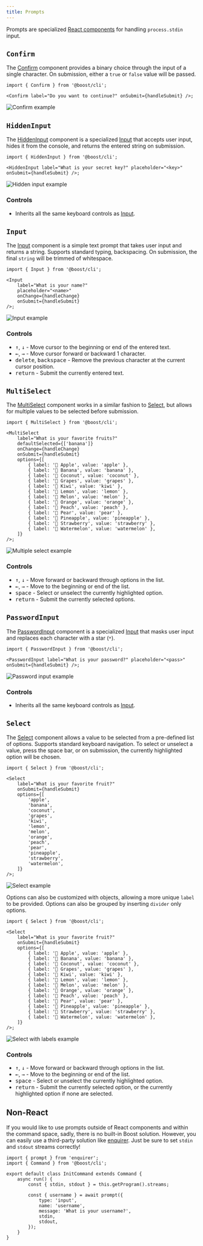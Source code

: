 ```yaml
---
title: Prompts
---
```


Prompts are specialized [React components](./components.md) for handling `process.stdin` input.

## `Confirm`

The [Confirm](/api/cli/function/Confirm) component provides a binary choice through the input of a
single character. On submission, either a `true` or `false` value will be passed.

```tsx
import { Confirm } from '@boost/cli';

<Confirm label="Do you want to continue?" onSubmit={handleSubmit} />;
```

![Confirm example](/img/cli/prompts/confirm.gif)

## `HiddenInput`

The [HiddenInput](/api/cli/function/HiddenInput) component is a specialized [Input](#input) that
accepts user input, hides it from the console, and returns the entered string on submission.

```tsx
import { HiddenInput } from '@boost/cli';

<HiddenInput label="What is your secret key?" placeholder="<key>" onSubmit={handleSubmit} />;
```

![Hidden input example](/img/cli/prompts/hidden-input.gif)

### Controls

- Inherits all the same keyboard controls as [Input](#input).

## `Input`

The [Input](/api/cli/function/Input) component is a simple text prompt that takes user input and
returns a string. Supports standard typing, backspacing. On submission, the final `string` will be
trimmed of whitespace.

```tsx
import { Input } from '@boost/cli';

<Input
	label="What is your name?"
	placeholder="<name>"
	onChange={handleChange}
	onSubmit={handleSubmit}
/>;
```

![Input example](/img/cli/prompts/input.gif)

### Controls

- <kbd>↑</kbd>, <kbd>↓</kbd> - Move cursor to the beginning or end of the entered text.
- <kbd>←</kbd>, <kbd>→</kbd> - Move cursor forward or backward 1 character.
- <kbd>delete</kbd>, <kbd>backspace</kbd> - Remove the previous character at the current cursor
  position.
- <kbd>return</kbd> - Submit the currently entered text.

## `MultiSelect`

The [MultiSelect](/api/cli/function/MultiSelect) component works in a similar fashion to
[Select](#select), but allows for multiple values to be selected before submission.

```tsx
import { MultiSelect } from '@boost/cli';

<MultiSelect
	label="What is your favorite fruits?"
	defaultSelected={['banana']}
	onChange={handleChange}
	onSubmit={handleSubmit}
	options={[
		{ label: '🍎 Apple', value: 'apple' },
		{ label: '🍌 Banana', value: 'banana' },
		{ label: '🥥 Coconut', value: 'coconut' },
		{ label: '🍇 Grapes', value: 'grapes' },
		{ label: '🥝 Kiwi', value: 'kiwi' },
		{ label: '🍋 Lemon', value: 'lemon' },
		{ label: '🍈 Melon', value: 'melon' },
		{ label: '🍊 Orange', value: 'orange' },
		{ label: '🍑 Peach', value: 'peach' },
		{ label: '🍐 Pear', value: 'pear' },
		{ label: '🍍 Pineapple', value: 'pineapple' },
		{ label: '🍓 Strawberry', value: 'strawberry' },
		{ label: '🍉 Watermelon', value: 'watermelon' },
	]}
/>;
```

![Multiple select example](/img/cli/prompts/multiselect.gif)

### Controls

- <kbd>↑</kbd>, <kbd>↓</kbd> - Move forward or backward through options in the list.
- <kbd>←</kbd>, <kbd>→</kbd> - Move to the beginning or end of the list.
- <kbd>space</kbd> - Select or unselect the currently highlighted option.
- <kbd>return</kbd> - Submit the currently selected options.

## `PasswordInput`

The [PasswordInput](/api/cli/function/PasswordInput) component is a specialized [Input](#input) that
masks user input and replaces each character with a star (`*`).

```tsx
import { PasswordInput } from '@boost/cli';

<PasswordInput label="What is your password?" placeholder="<pass>" onSubmit={handleSubmit} />;
```

![Password input example](/img/cli/prompts/password-input.gif)

### Controls

- Inherits all the same keyboard controls as [Input](#input).

## `Select`

The [Select](/api/cli/function/Select) component allows a value to be selected from a pre-defined
list of options. Supports standard keyboard navigation. To select or unselect a value, press the
space bar, or on submission, the currently highlighted option will be chosen.

```tsx
import { Select } from '@boost/cli';

<Select
	label="What is your favorite fruit?"
	onSubmit={handleSubmit}
	options={[
		'apple',
		'banana',
		'coconut',
		'grapes',
		'kiwi',
		'lemon',
		'melon',
		'orange',
		'peach',
		'pear',
		'pineapple',
		'strawberry',
		'watermelon',
	]}
/>;
```

![Select example](/img/cli/prompts/select.gif)

Options can also be customized with objects, allowing a more unique `label` to be provided. Options
can also be grouped by inserting `divider` only options.

```tsx
import { Select } from '@boost/cli';

<Select
	label="What is your favorite fruit?"
	onSubmit={handleSubmit}
	options={[
		{ label: '🍎 Apple', value: 'apple' },
		{ label: '🍌 Banana', value: 'banana' },
		{ label: '🥥 Coconut', value: 'coconut' },
		{ label: '🍇 Grapes', value: 'grapes' },
		{ label: '🥝 Kiwi', value: 'kiwi' },
		{ label: '🍋 Lemon', value: 'lemon' },
		{ label: '🍈 Melon', value: 'melon' },
		{ label: '🍊 Orange', value: 'orange' },
		{ label: '🍑 Peach', value: 'peach' },
		{ label: '🍐 Pear', value: 'pear' },
		{ label: '🍍 Pineapple', value: 'pineapple' },
		{ label: '🍓 Strawberry', value: 'strawberry' },
		{ label: '🍉 Watermelon', value: 'watermelon' },
	]}
/>;
```

![Select with labels example](/img/cli/prompts/select-labels.gif)

### Controls

- <kbd>↑</kbd>, <kbd>↓</kbd> - Move forward or backward through options in the list.
- <kbd>←</kbd>, <kbd>→</kbd> - Move to the beginning or end of the list.
- <kbd>space</kbd> - Select or unselect the currently highlighted option.
- <kbd>return</kbd> - Submit the currently selected option, or the currently highlighted option if
  none are selected.

## Non-React

If you would like to use prompts outside of React components and within the command space, sadly,
there is no built-in Boost solution. However, you can easily use a third-party solution like
[enquirer](https://github.com/enquirer/enquirer). Just be sure to set `stdin` and `stdout` streams
correctly!

```tsx
import { prompt } from 'enquirer';
import { Command } from '@boost/cli';

export default class InitCommand extends Command {
	async run() {
		const { stdin, stdout } = this.getProgram().streams;

		const { username } = await prompt({
			type: 'input',
			name: 'username',
			message: 'What is your username?',
			stdin,
			stdout,
		});
	}
}
```

